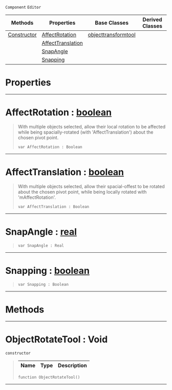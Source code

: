  `Component` `Editor`



|Methods|Properties|Base Classes|Derived Classes|
|---|---|---|---|
|[ Constructor](https://github.com/zeroengineteam/ZeroDocs/blob/master/code_reference/class_reference/objectrotatetool.markdown#objectrotatetool-void)|[ AffectRotation](https://github.com/zeroengineteam/ZeroDocs/blob/master/code_reference/class_reference/objectrotatetool.markdown#affectrotation-zero-engi)|[objecttransformtool](https://github.com/zeroengineteam/ZeroDocs/blob/master/code_reference/class_reference/objecttransformtool.markdown)| |
| |[ AffectTranslation](https://github.com/zeroengineteam/ZeroDocs/blob/master/code_reference/class_reference/objectrotatetool.markdown#affecttranslation-zero-e)| | |
| |[ SnapAngle](https://github.com/zeroengineteam/ZeroDocs/blob/master/code_reference/class_reference/objectrotatetool.markdown#snapangle-zero-engine-do)| | |
| |[ Snapping](https://github.com/zeroengineteam/ZeroDocs/blob/master/code_reference/class_reference/objectrotatetool.markdown#snapping-zero-engine-doc)| | |


 #  Properties


---  
 #  AffectRotation : [boolean](https://github.com/zeroengineteam/ZeroDocs/blob/master/code_reference/nada_base_types/boolean.markdown)

> With multiple objects selected, allow their local rotation to be affected while being spacially-rotated (with 'AffectTranslation') about the chosen pivot point.
> ``` lang=cpp, name=Nada
> var AffectRotation : Boolean


---  
 #  AffectTranslation : [boolean](https://github.com/zeroengineteam/ZeroDocs/blob/master/code_reference/nada_base_types/boolean.markdown)

> With multiple objects selected, allow their spacial-offest to be rotated about the chosen pivot point, while being locally rotated with 'mAffectRotation'.
> ``` lang=cpp, name=Nada
> var AffectTranslation : Boolean


---  
 #  SnapAngle : [real](https://github.com/zeroengineteam/ZeroDocs/blob/master/code_reference/nada_base_types/real.markdown)

> 
> ``` lang=cpp, name=Nada
> var SnapAngle : Real


---  
 #  Snapping : [boolean](https://github.com/zeroengineteam/ZeroDocs/blob/master/code_reference/nada_base_types/boolean.markdown)

> 
> ``` lang=cpp, name=Nada
> var Snapping : Boolean


---  
 #  Methods


---  
 #  ObjectRotateTool : Void

 `constructor`

> 
> |Name|Type|Description|
> |---|---|---|
> ``` lang=cpp, name=Nada
> function ObjectRotateTool()
> ``` 


---  
 

 